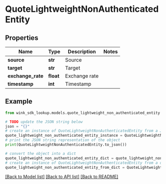 # QuoteLightweightNonAuthenticatedEntity


## Properties

Name | Type | Description | Notes
------------ | ------------- | ------------- | -------------
**source** | **str** | Source | 
**target** | **str** | Target | 
**exchange_rate** | **float** | Exchange rate | 
**timestamp** | **int** | Timestamp | 

## Example

```python
from wink_sdk_lookup.models.quote_lightweight_non_authenticated_entity import QuoteLightweightNonAuthenticatedEntity

# TODO update the JSON string below
json = "{}"
# create an instance of QuoteLightweightNonAuthenticatedEntity from a JSON string
quote_lightweight_non_authenticated_entity_instance = QuoteLightweightNonAuthenticatedEntity.from_json(json)
# print the JSON string representation of the object
print(QuoteLightweightNonAuthenticatedEntity.to_json())

# convert the object into a dict
quote_lightweight_non_authenticated_entity_dict = quote_lightweight_non_authenticated_entity_instance.to_dict()
# create an instance of QuoteLightweightNonAuthenticatedEntity from a dict
quote_lightweight_non_authenticated_entity_from_dict = QuoteLightweightNonAuthenticatedEntity.from_dict(quote_lightweight_non_authenticated_entity_dict)
```
[[Back to Model list]](../README.md#documentation-for-models) [[Back to API list]](../README.md#documentation-for-api-endpoints) [[Back to README]](../README.md)


